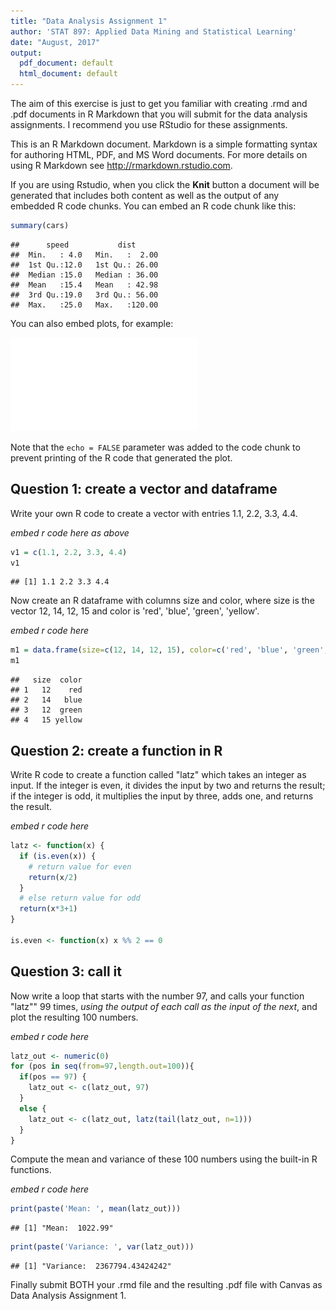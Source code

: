 ```yaml
---
title: "Data Analysis Assignment 1"
author: 'STAT 897: Applied Data Mining and Statistical Learning'
date: "August, 2017"
output:
  pdf_document: default
  html_document: default
---
```




The aim of this exercise is just to get you familiar with creating .rmd and .pdf documents in R Markdown that you will submit for the data analysis assignments.  I recommend you use RStudio for these assignments.

This is an R Markdown document. Markdown is a simple formatting syntax for authoring HTML, PDF, and MS Word documents. For more details on using R Markdown see <http://rmarkdown.rstudio.com>.

If you are using Rstudio, when you click the **Knit** button a document will be generated that includes both content as well as the output of any embedded R code chunks. You can embed an R code chunk like this:


```r
summary(cars)
```

```
##      speed           dist       
##  Min.   : 4.0   Min.   :  2.00  
##  1st Qu.:12.0   1st Qu.: 26.00  
##  Median :15.0   Median : 36.00  
##  Mean   :15.4   Mean   : 42.98  
##  3rd Qu.:19.0   3rd Qu.: 56.00  
##  Max.   :25.0   Max.   :120.00
```

You can also embed plots, for example:

![](DAA01_files/figure-latex/pressure-1.pdf)<!-- --> 

Note that the `echo = FALSE` parameter was added to the code chunk to prevent printing of the R code that generated the plot.

## Question 1: create a vector and dataframe

Write your own R code to create a vector with entries 1.1, 2.2, 3.3, 4.4.

*embed r code here as above*

```r
v1 = c(1.1, 2.2, 3.3, 4.4)
v1
```

```
## [1] 1.1 2.2 3.3 4.4
```

Now create an R dataframe with columns size and color, where size is the vector 12, 14, 12, 15 and color is 'red', 'blue', 'green', 'yellow'.

*embed r code here*

```r
m1 = data.frame(size=c(12, 14, 12, 15), color=c('red', 'blue', 'green', 'yellow'))
m1
```

```
##   size  color
## 1   12    red
## 2   14   blue
## 3   12  green
## 4   15 yellow
```

## Question 2: create a function in R

Write R code to create a function called "latz" which takes an integer as input.  If the integer is even, it divides the input by two and returns the result; if the integer is odd, it multiplies the input by three, adds one, and returns the result.

*embed r code here*

```r
latz <- function(x) {
  if (is.even(x)) {
    # return value for even
    return(x/2)      
  } 
  # else return value for odd
  return(x*3+1)
}

is.even <- function(x) x %% 2 == 0
```

## Question 3: call it

Now write a loop that starts with the number 97, and calls your function "latz"" 99 times, *using the output of each call as the input of the next*, and plot the resulting 100 numbers.

*embed r code here*

```r
latz_out <- numeric(0)
for (pos in seq(from=97,length.out=100)){
  if(pos == 97) {
    latz_out <- c(latz_out, 97)
  }
  else {
    latz_out <- c(latz_out, latz(tail(latz_out, n=1)))
  }
}
```

Compute the mean and variance of these 100 numbers using the built-in R functions.

*embed r code here*

```r
print(paste('Mean: ', mean(latz_out)))
```

```
## [1] "Mean:  1022.99"
```

```r
print(paste('Variance: ', var(latz_out)))
```

```
## [1] "Variance:  2367794.43424242"
```


Finally submit BOTH your .rmd file and the resulting .pdf file with Canvas as Data Analysis Assignment 1.
